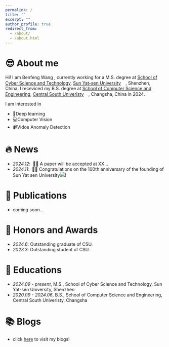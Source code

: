 ```yaml
---
permalink: /
title: ""
excerpt: ""
author_profile: true
redirect_from: 
  - /about/
  - /about.html
---
```


<!-- {% if site.google_scholar_stats_use_cdn %}
{% assign gsDataBaseUrl = "https://cdn.jsdelivr.net/gh/" | append: site.repository | append: "@" %}
{% else %}
{% assign gsDataBaseUrl = "https://raw.githubusercontent.com/" | append: site.repository | append: "/" %}
{% endif %}
{% assign url = gsDataBaseUrl | append: "google-scholar-stats/gs_data_shieldsio.json" %} -->


<span class='anchor' id='about-me'></span>
# 😎 About me
Hi! I am Benfeng Wang , currently working for a M.S. degree at [School of Cyber Science and Technology](https://scst.sysu.edu.cn/), [Sun Yat-sen University](https://sysu.edu.cn/)<img src="https://wbfwonderful.oss-cn-shenzhen.aliyuncs.com/sysu.jpg" width= 15px>, Shenzhen, China. I receviced my B.S. degree at [School of Computer Science and Engineering](https://cse.csu.edu.cn/), [Central South Univeristy](https://csu.edu.cn/)<img src="https://wbfwonderful.oss-cn-shenzhen.aliyuncs.com/csu.png" width= 15px>, Changsha, China in 2024. 

I am interested in 
- 🤖Deep learning
- 💻Computer Vision
- 📹Vidoe Anomaly Detection 

<span class='anchor' id='news'></span>
# 🔥 News
- *2024.12*: &nbsp;🎉🎉 A paper will be accepted at XX...
- *2024.11*: &nbsp;🎉🎉 Congratulations on the 100th anniversary of the founding of Sun Yat sen University<img src="https://wbfwonderful.oss-cn-shenzhen.aliyuncs.com/sysu100.jpg" style="height=15px;">!


<span class='anchor' id='publications'></span>
# 📝 Publications 
- coming soon...


<span class='anchor' id='honors-and-awards'></span>
# 🏅 Honors and Awards
- *2024.6*: Outstanding graduate of CSU.
- *2023.3*: Outstanding student of CSU.

<span class='anchor' id='educations'></span>
# 📖 Educations
- *2024.09 - present*, M.S., School of Cyber Science and Technology, Sun Yat-sen University, Shenzhen
- *2020.09 - 2024.06*, B.S., School of Computer Science and Engineering, Central South Univeristy, Changsha

# 📚 Blogs
- click [here](https://wbfwonderful.github.io/blog/) to visit my blogs!

